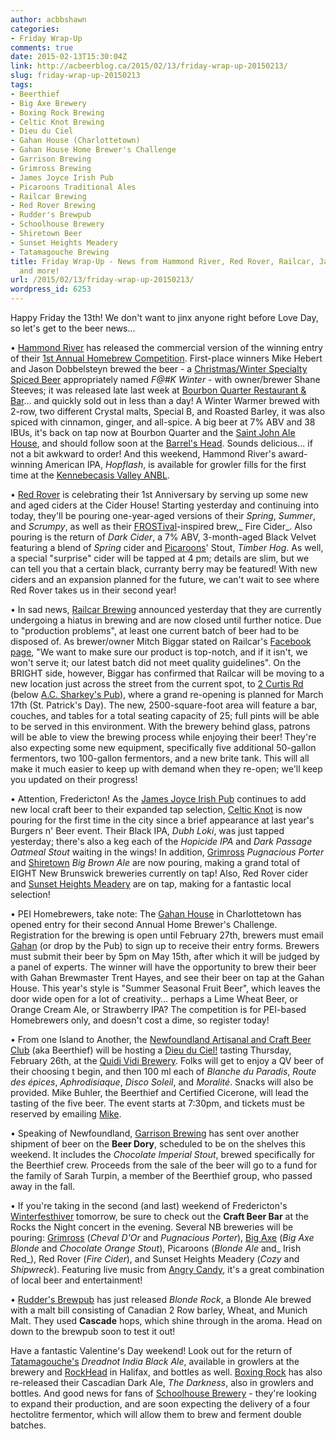 ```yaml
---
author: acbbshawn
categories:
- Friday Wrap-Up
comments: true
date: 2015-02-13T15:30:04Z
link: http://acbeerblog.ca/2015/02/13/friday-wrap-up-20150213/
slug: friday-wrap-up-20150213
tags:
- Beerthief
- Big Axe Brewery
- Boxing Rock Brewing
- Celtic Knot Brewing
- Dieu du Ciel
- Gahan House (Charlottetown)
- Gahan House Home Brewer's Challenge
- Garrison Brewing
- Grimross Brewing
- James Joyce Irish Pub
- Picaroons Traditional Ales
- Railcar Brewing
- Red Rover Brewing
- Rudder's Brewpub
- Schoolhouse Brewery
- Shiretown Beer
- Sunset Heights Meadery
- Tatamagouche Brewing
title: Friday Wrap-Up - News from Hammond River, Red Rover, Railcar, James Joyce,
  and more!
url: /2015/02/13/friday-wrap-up-20150213/
wordpress_id: 6253
---
```


Happy Friday the 13th! We don't want to jinx anyone right before Love Day, so let's get to the beer news...

• [Hammond River](https://www.facebook.com/hammondriverbrewery) has released the commercial version of the winning entry of their [1st Annual Homebrew Competition](http://hrbrewing.ca/competition/). First-place winners Mike Hebert and Jason Dobbelsteyn brewed the beer - a [Christmas/Winter Specialty Spiced Beer](http://bjcp.org/2008styles/style21.php#1b) appropriately named _F@#K Winter_ - with owner/brewer Shane Steeves; it was released late last week at [Bourbon Quarter Restaurant & Bar](https://www.facebook.com/bourbonquarter)... and quickly sold out in less than a day! A Winter Warmer brewed with 2-row, two different Crystal malts, Special B, and Roasted Barley, it was also spiced with cinnamon, ginger, and all-spice. A big beer at 7% ABV and 38 IBUs, it's back on tap now at Bourbon Quarter and the [Saint John Ale House](http://www.saintjohnalehouse.com/), and should follow soon at the [Barrel's Head](http://www.thebarrelshead.com/). Sounds delicious... if not a bit awkward to order! And this weekend, Hammond River's award-winning American IPA, _Hopflash_, is available for growler fills for the first time at the [Kennebecasis Valley ANBL](http://www.nbliquor.com/Home/Stores?StoreSearch=Kennebecasis+Valley).

• [Red Rover](http://www.redroverbrew.com/) is celebrating their 1st Anniversary by serving up some new and aged ciders at the Cider House! Starting yesterday and continuing into today, they'll be pouring one-year-aged versions of their _Spring_, _Summer_, and _Scrumpy_, as well as their [FROSTival](http://www.tourismfredericton.ca/en/thingstodo/Frostival.asp)-inspired brew,_ Fire Cider_. Also pouring is the return of _Dark Cider_, a 7% ABV, 3-month-aged Black Velvet featuring a blend of _Spring_ cider and [Picaroons](https://www.facebook.com/picaroons)' Stout, _Timber Hog_. As well, a special "surprise" cider will be tapped at 4 pm; details are slim, but we can tell you that a certain black, curranty berry may be featured! With new ciders and an expansion planned for the future, we can't wait to see where Red Rover takes us in their second year!

• In sad news, [Railcar Brewing](http://railcarbrewing.com/) announced yesterday that they are currently undergoing a hiatus in brewing and are now closed until further notice. Due to "production problems", at least one current batch of beer had to be disposed of. As brewer/owner Mitch Biggar stated on Railcar's [Facebook page](https://www.facebook.com/railcarbrewing), "We want to make sure our product is top-notch, and if it isn't, we won't serve it; our latest batch did not meet quality guidelines". On the BRIGHT side, however, Biggar has confirmed that Railcar will be moving to a new location just across the street from the current spot, to [2 Curtis Rd](https://www.google.ca/maps/place/2+Curtis+Rd,+Florenceville-Bristol,+NB+E7L+2A8/@46.4706651,-67.5810666,17z/data=!3m1!4b1!4m2!3m1!1s0x4ca4a07091098a03:0x23bb82b40ea93f56) (below [A.C. Sharkey's Pub](http://www.acsharkeyspub.ca/)), where a grand re-opening is planned for March 17th (St. Patrick's Day). The new, 2500-square-foot area will feature a bar, couches, and tables for a total seating capacity of 25; full pints will be able to be served in this environment. With the brewery behind glass, patrons will be able to view the brewing process while enjoying their beer! They're also expecting some new equipment, specifically five additional 50-gallon fermentors, two 100-gallon fermentors, and a new brite tank. This will all make it much easier to keep up with demand when they re-open; we'll keep you updated on their progress!

• Attention, Fredericton! As the [James Joyce Irish Pub](https://www.facebook.com/FoodatTheCrownDowntown) continues to add new local craft beer to their expanded tap selection, [Celtic Knot](https://www.facebook.com/CelticKnotBrewing) is now pouring for the first time in the city since a brief appearance at last year's Burgers n' Beer event. Their Black IPA, _Dubh Loki_, was just tapped yesterday; there's also a keg each of the _Hopicide IPA_ and _Dark Passage Oatmeal Stout_ waiting in the wings! In addition, [Grimross](https://www.facebook.com/pages/Grimross-Brewing-Co/110264115801307) _Pugnacious Porter_ and [Shiretown](http://www.shiretownbeer.com/) _Big Brown Ale_ are now pouring, making a grand total of EIGHT New Brunswick breweries currently on tap! Also, Red Rover cider and [Sunset Heights Meadery](https://www.facebook.com/SunsetHeightsMeadery) are on tap, making for a fantastic local selection!

• PEI Homebrewers, take note: The [Gahan House](http://charlottetown.gahan.ca/) in Charlottetown has opened entry for their second Annual Home Brewer's Challenge. Registration for the brewing is open until February 27th, brewers must email [Gahan](mailto:gahan@murphyrestaurants.ca) (or drop by the Pub) to sign up to receive their entry forms. Brewers must submit their beer by 5pm on May 15th, after which it will be judged by a panel of experts. The winner will have the opportunity to brew their beer with Gahan Brewmaster Trent Hayes, and see their beer on tap at the Gahan House. This year's style is "Summer Seasonal Fruit Beer", which leaves the door wide open for a lot of creativity... perhaps a Lime Wheat Beer, or Orange Cream Ale, or Strawberry IPA? The competition is for PEI-based Homebrewers only, and doesn't cost a dime, so register today!

• From one Island to Another, the [Newfoundland Artisanal and Craft Beer Club](http://www.beerthief.ca/) (aka Beerthief) will be hosting a [Dieu du Ciel!](http://www.dieuduciel.com/) tasting Thursday, February 26th, at the [Quidi Vidi Brewery](http://www.quidividibrewery.ca/). Folks will get to enjoy a QV beer of their choosing t begin, and then 100 ml each of _Blanche du Paradis_, _Route des épices_, _Aphrodisiaque_, _Disco Soleil_, and _Moralité_. Snacks will also be provided. Mike Buhler, the Beerthief and Certified Cicerone, will lead the tasting of the five beer. The event starts at 7:30pm, and tickets must be reserved by emailing [Mike](mailto:mike@beerthief.ca).

• Speaking of Newfoundland, [Garrison Brewing](http://www.garrisonbrewing.com/) has sent over another shipment of beer on the **Beer Dory**, scheduled to be on the shelves this weekend. It includes the _Chocolate Imperial Stout_, brewed specifically for the Beerthief crew. Proceeds from the sale of the beer will go to a fund for the family of Sarah Turpin, a member of the Beerthief group, who passed away in the fall.

• If you're taking in the second (and last) weekend of Fredericton's [Winterfesthiver](http://www.winterfesthiver.ca/en/) tomorrow, be sure to check out the **Craft Beer Bar** at the Rocks the Night concert in the evening. Several NB breweries will be pouring: [Grimross](https://www.facebook.com/pages/Grimross-Brewing-Co/110264115801307) (_Cheval D'Or_ and _Pugnacious Porter_), [Big Axe](https://www.facebook.com/BigAxeBrewery) (_Big Axe Blonde_ and _Chocolate Orange Stout_), Picaroons (_Blonde Ale_ and_ Irish Red_), Red Rover (_Fire Cider_), and Sunset Heights Meadery (_Cozy_ and _Shipwreck_). Featuring live music from [Angry Candy](https://www.facebook.com/angrycandyband), it's a great combination of local beer and entertainment!

• [Rudder's Brewpub](http://www.ruddersbrewpub.com/) has just released _Blonde Rock_, a Blonde Ale brewed with a malt bill consisting of Canadian 2 Row barley, Wheat, and Munich Malt. They used **Cascade** hops, which shine through in the aroma. Head on down to the brewpub soon to test it out!

Have a fantastic Valentine's Day weekend! Look out for the return of [Tatamagouche's](http://tatabrew.com/) _Dreadnot India Black Ale_, available in growlers at the brewery and [RockHead](http://www.rockhead.ca/) in Halifax, and bottles as well. [Boxing Rock](http://www.boxingrock.ca/) has also re-released their Cascadian Dark Ale, _The Darkness_, also in growlers and bottles. And good news for fans of [Schoolhouse Brewery](http://www.schoolhousebrewery.ca/) - they're looking to expand their production, and are soon expecting the delivery of a four hectolitre fermentor, which will allow them to brew and ferment double batches.
